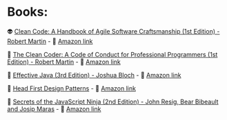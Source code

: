 # Books:

:alien: [Clean Code: A Handbook of Agile Software Craftsmanship (1st Edition) - Robert Martin]() - :link: [Amazon link](https://www.amazon.com/Clean-Code-Handbook-Software-Craftsmanship/dp/0132350882)

:space_invader: [The Clean Coder: A Code of Conduct for Professional Programmers (1st Edition) - Robert Martin](https://github.com/lusavova/book-summary/tree/master/The%20Clean%20Coder%20-%20Robert%20Martin) - :link: [Amazon link](https://www.amazon.com/Clean-Coder-Conduct-Professional-Programmers/dp/0137081073)

:pushpin: [Effective Java (3rd Edition) - Joshua Bloch]() - :link: [Amazon link](https://www.amazon.com/Joshua-Bloch/e/B001CDCVUG/ref=dp_byline_cont_book_1)

:wrench: [Head First Design Patterns](https://github.com/lusavova/book-summary/tree/master/Head%20First%20Design%20Patterns) - :link: [Amazon link](https://www.amazon.com/Head-First-Design-Patterns-Brain-Friendly/dp/0596007124)

:muscle: [Secrets of the JavaScript Ninja (2nd Edition) - John Resig, Bear Bibeault and Josip Maras](https://github.com/lusavova/book-summary/tree/master/Secrets%20of%20the%20JavaScript%20Ninja) - :link: [Amazon link](https://www.amazon.com/Secrets-JavaScript-Ninja-John-Resig/dp/1617292850)
